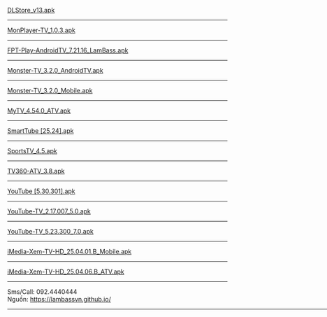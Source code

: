 
<html lang="en">
<head>
  <meta charset="UTF-8">
  <meta http-equiv="X-UA-Compatible" content="IE=edge">
  <meta name="viewport" content="width=device-width, initial-scale=1.0">
  <title>092.4440444</title>
</head>
<body>
  
  <a href="https://gjthub-com.github.io/DLStore_v13.apk">DLStore_v13.apk</a>
  <hr />

  <a href="https://gjthub-com.github.io/MonPlayer-TV_1.0.3.apk">MonPlayer-TV_1.0.3.apk</a>
  <hr color="black" />

  <a href="https://gjthub-com.github.io/FPT-Play-AndroidTV_7.21.16_LamBass.apk">FPT-Play-AndroidTV_7.21.16_LamBass.apk</a>
  <hr color="black" />
  
  <a href="https://gjthub-com.github.io/Monster-TV_3.2.0_AndroidTV.apk">Monster-TV_3.2.0_AndroidTV.apk</a>
  <hr color="black" />

  <a href="https://gjthub-com.github.io/Monster-TV_3.2.0_Mobile.apk">Monster-TV_3.2.0_Mobile.apk</a>
  <hr color="black" />

  <a href="https://gjthub-com.github.io/MyTV_4.54.0_ATV.apk">MyTV_4.54.0_ATV.apk</a>
  <hr color="black" />

  <a href="https://gjthub-com.github.io/SmartTube [25.24].apk">SmartTube [25.24].apk</a>
  <hr color="black" />

  <a href="https://gjthub-com.github.io/SportsTV_4.5.apk">SportsTV_4.5.apk</a>
  <hr color="black" />

  <a href="https://gjthub-com.github.io/TV360-ATV_3.8.apk">TV360-ATV_3.8.apk</a>
  <hr color="black" />

  <a href="https://gjthub-com.github.io/YouTube [5.30.301].apk">YouTube [5.30.301].apk</a>
  <hr color="black" />

  <a href="https://gjthub-com.github.io/YouTube-TV_2.17.007_5.0.apk">YouTube-TV_2.17.007_5.0.apk</a>
  <hr color="black" />

  <a href="https://gjthub-com.github.io/YouTube-TV_5.23.300_7.0.apk">YouTube-TV_5.23.300_7.0.apk</a>
  <hr color="black" />

  <a href="https://gjthub-com.github.io/iMedia-Xem-TV-HD_25.04.01.B_Mobile.apk">iMedia-Xem-TV-HD_25.04.01.B_Mobile.apk</a>
  <hr color="black" />

  <a href="https://gjthub-com.github.io/iMedia-Xem-TV-HD_25.04.06.B_ATV.apk">iMedia-Xem-TV-HD_25.04.06.B_ATV.apk</a>
  <hr color="black" />
  
  Sms/Call: 092.4440444 <br> Nguồn: https://lambassvn.github.io/
  <hr color="black" width="1000px" />


</body>
</html>

